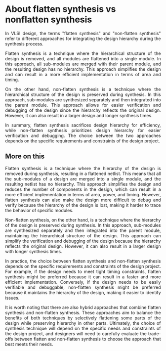 # About flatten synthesis vs nonflatten synthesis

<p align="justify">In VLSI design, the terms "flatten synthesis" and "non-flatten synthesis" refer to different approaches for integrating the design hierarchy during the synthesis process.</p>

<p align="justify">Flatten synthesis is a technique where the hierarchical structure of the design is removed, and all modules are flattened into a single module. In this approach, all sub-modules are merged with their parent module, and the resulting design has no hierarchy. This approach simplifies the design and can result in a more efficient implementation in terms of area and timing.</p>

<p align="justify">On the other hand, non-flatten synthesis is a technique where the hierarchical structure of the design is preserved during synthesis. In this approach, sub-modules are synthesized separately and then integrated into the parent module. This approach allows for easier verification and debugging of the design since the hierarchy reflects the original design. However, it can also result in a larger design and longer synthesis times.</p>

<p align="justify">In summary, flatten synthesis sacrifices design hierarchy for efficiency, while non-flatten synthesis prioritizes design hierarchy for easier verification and debugging. The choice between the two approaches depends on the specific requirements and constraints of the design project.</p>

## More on this

<p align="justify">Flatten synthesis is a technique where the hierarchy of the design is removed during synthesis, resulting in a flattened netlist. This means that all the sub-modules of a design are merged into a single module, and the resulting netlist has no hierarchy. This approach simplifies the design and reduces the number of components in the design, which can result in a more efficient implementation in terms of area, power, and timing. However, flatten synthesis can also make the design more difficult to debug and verify because the hierarchy of the design is lost, making it harder to trace the behavior of specific modules.</p>

<p align="justify">Non-flatten synthesis, on the other hand, is a technique where the hierarchy of the design is preserved during synthesis. In this approach, sub-modules are synthesized separately and then integrated into the parent module, maintaining the hierarchical structure of the design. This approach can simplify the verification and debugging of the design because the hierarchy reflects the original design. However, it can also result in a larger design with longer synthesis times.</p>

<p align="justify">In practice, the choice between flatten synthesis and non-flatten synthesis depends on the specific requirements and constraints of the design project. For example, if the design needs to meet tight timing constraints, flatten synthesis might be preferred because it can result in a faster and more efficient implementation. Conversely, if the design needs to be easily verifiable and debuggable, non-flatten synthesis might be preferred because it maintains the hierarchy of the design, making it easier to identify issues.</p>

<p align="justify">It is worth noting that there are also hybrid approaches that combine flatten synthesis and non-flatten synthesis. These approaches aim to balance the benefits of both techniques by selectively flattening some parts of the design while preserving hierarchy in other parts. Ultimately, the choice of synthesis technique will depend on the specific needs and constraints of the design project, and designers will need to carefully evaluate the trade-offs between flatten and non-flatten synthesis to choose the approach that best meets their needs.</p>
